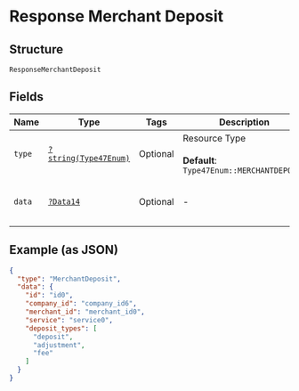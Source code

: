 
# Response Merchant Deposit

## Structure

`ResponseMerchantDeposit`

## Fields

| Name | Type | Tags | Description | Getter | Setter |
|  --- | --- | --- | --- | --- | --- |
| `type` | [`?string(Type47Enum)`](../../doc/models/type-47-enum.md) | Optional | Resource Type<br><br>**Default**: `Type47Enum::MERCHANTDEPOSIT` | getType(): ?string | setType(?string type): void |
| `data` | [`?Data14`](../../doc/models/data-14.md) | Optional | - | getData(): ?Data14 | setData(?Data14 data): void |

## Example (as JSON)

```json
{
  "type": "MerchantDeposit",
  "data": {
    "id": "id0",
    "company_id": "company_id6",
    "merchant_id": "merchant_id0",
    "service": "service0",
    "deposit_types": [
      "deposit",
      "adjustment",
      "fee"
    ]
  }
}
```

